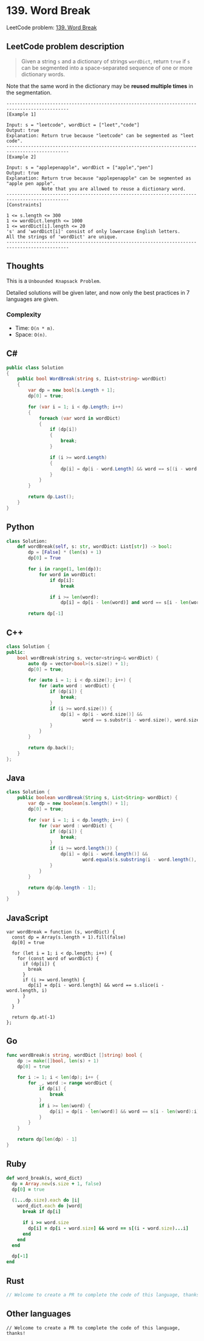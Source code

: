 # 139. Word Break
LeetCode problem: [139. Word Break](https://leetcode.com/problems/word-break/)

## LeetCode problem description
> Given a string `s` and a dictionary of strings `wordDict`, return `true` if `s` can be segmented into a space-separated sequence of one or more dictionary words.

Note that the same word in the dictionary may be **reused multiple times** in the segmentation.

```
---------------------------------------------------------------------------------------------
[Example 1]

Input: s = "leetcode", wordDict = ["leet","code"]
Output: true
Explanation: Return true because "leetcode" can be segmented as "leet code".
---------------------------------------------------------------------------------------------
[Example 2]

Input: s = "applepenapple", wordDict = ["apple","pen"]
Output: true
Explanation: Return true because "applepenapple" can be segmented as "apple pen apple".
             Note that you are allowed to reuse a dictionary word.
---------------------------------------------------------------------------------------------
[Constraints]

1 <= s.length <= 300
1 <= wordDict.length <= 1000
1 <= wordDict[i].length <= 20
's' and 'wordDict[i]' consist of only lowercase English letters.
All the strings of 'wordDict' are unique.
---------------------------------------------------------------------------------------------
```

## Thoughts
This is a `Unbounded Knapsack Problem`.

Detailed solutions will be given later, and now only the best practices in 7 languages are given.

### Complexity
* Time: `O(n * m)`.
* Space: `O(n)`.

## C#
```c#
public class Solution
{
    public bool WordBreak(string s, IList<string> wordDict)
    {
        var dp = new bool[s.Length + 1];
        dp[0] = true;

        for (var i = 1; i < dp.Length; i++)
        {
            foreach (var word in wordDict)
            {
                if (dp[i])
                {
                    break;
                }

                if (i >= word.Length)
                {
                    dp[i] = dp[i - word.Length] && word == s[(i - word.Length)..i];
                }
            }
        }

        return dp.Last();
    }
}
```

## Python
```python
class Solution:
    def wordBreak(self, s: str, wordDict: List[str]) -> bool:
        dp = [False] * (len(s) + 1)
        dp[0] = True

        for i in range(1, len(dp)):
            for word in wordDict:
                if dp[i]:
                    break

                if i >= len(word):
                    dp[i] = dp[i - len(word)] and word == s[i - len(word):i]

        return dp[-1]
```

## C++
```cpp
class Solution {
public:
    bool wordBreak(string s, vector<string>& wordDict) {
        auto dp = vector<bool>(s.size() + 1);
        dp[0] = true;

        for (auto i = 1; i < dp.size(); i++) {
            for (auto word : wordDict) {
                if (dp[i]) {
                    break;
                }
                if (i >= word.size()) {
                    dp[i] = dp[i - word.size()] &&
                            word == s.substr(i - word.size(), word.size());
                }
            }
        }

        return dp.back();
    }
};
```

## Java
```java
class Solution {
    public boolean wordBreak(String s, List<String> wordDict) {
        var dp = new boolean[s.length() + 1];
        dp[0] = true;

        for (var i = 1; i < dp.length; i++) {
            for (var word : wordDict) {
                if (dp[i]) {
                    break;
                }
                if (i >= word.length()) {
                    dp[i] = dp[i - word.length()] &&
                            word.equals(s.substring(i - word.length(), i));
                }
            }
        }

        return dp[dp.length - 1];
    }
}
```

## JavaScript
```
var wordBreak = function (s, wordDict) {
  const dp = Array(s.length + 1).fill(false)
  dp[0] = true

  for (let i = 1; i < dp.length; i++) {
    for (const word of wordDict) {
      if (dp[i]) {
        break
      }
      if (i >= word.length) {
        dp[i] = dp[i - word.length] && word == s.slice(i - word.length, i)
      }
    }
  }

  return dp.at(-1)
};
```

## Go
```go
func wordBreak(s string, wordDict []string) bool {
    dp := make([]bool, len(s) + 1)
    dp[0] = true

    for i := 1; i < len(dp); i++ {
        for _, word := range wordDict {
            if dp[i] {
                break
            }
            if i >= len(word) {
                dp[i] = dp[i - len(word)] && word == s[i - len(word):i]
            }
        }
    }

    return dp[len(dp) - 1]
}
```

## Ruby
```ruby
def word_break(s, word_dict)
  dp = Array.new(s.size + 1, false)
  dp[0] = true

  (1...dp.size).each do |i|
    word_dict.each do |word|
      break if dp[i]

      if i >= word.size
        dp[i] = dp[i - word.size] && word == s[(i - word.size)...i]
      end
    end
  end

  dp[-1]
end
```

## Rust
```rust
// Welcome to create a PR to complete the code of this language, thanks!
```

## Other languages
```
// Welcome to create a PR to complete the code of this language, thanks!
```
